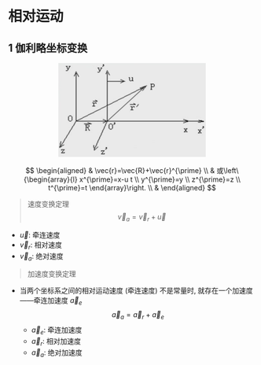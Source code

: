 &emsp;
# 相对运动

## 1 伽利略坐标变换
<div align=center>
    <img src="imgs/0-13.png" width=300>
</div>

$$
\begin{aligned}
& \vec{r}=\vec{R}+\vec{r}^{\prime} \\
& 或\left\{\begin{array}{l}
x^{\prime}=x-u t \\
y^{\prime}=y \\
z^{\prime}=z \\
t^{\prime}=t
\end{array}\right. \\
&
\end{aligned}
$$

>速度变换定理
$$\vec{v}_a=\vec{v}_r+\vec{u}$$
- $\vec{u}$: 牵连速度
- $\vec{v}_r$: 相对速度
- $\vec{v}_a$: 绝对速度

>加速度变换定理
- 当两个坐标系之间的相对运动速度 (牵连速度) 不是常量时, 就存在一个加速度——牵连加速度 $\vec{a}_e$
    $$\vec{a}_a=\vec{a}_r+\vec{a}_e$$
    - $\vec{a}_e$: 牵连加速度
    - $\vec{a}_r$: 相对加速度
    - $\vec{a}_a$: 绝对加速度












